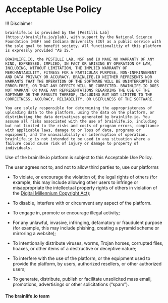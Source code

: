 <style> 
#disqus_thread, #__comments { display: none } 
.md-footer { display: none } /*to better embed in signup page*/
</style>
# Acceptable Use Policy

!!! Disclaimer

    brainlife.io is provided by the [Pestilli Lab](https://brainlife.io/plab), with support by the National Science Foundation (NSF) and Indiana University (IU) as a public service with the sole goal to benefit society. All functionalitiy of this platform is expressly provided "AS IS." 
    
    BRAINLIFE.IO, the PESTILLI LAB, NSF and IU MAKE NO WARRANTY OF ANY KIND, EXPRESSED, IMPLIED, IN FACT OR ARISING BY OPERATION OF LAW, INCLUDING, WITHOUT LIMITATION, THE IMPLIED WARRANTY OF MERCHANTABILITY, FITNESS FOR A PARTICULAR PURPOSE, NON-INFRINGEMENT AND DATA PRIVACY OR ACCURACY. BRAINLIFE.IO NEITHER REPRESENTS NOR WARRANTS THAT THE OPERATION OF THE SOFTWARE WILL BE UNINTERRUPTED OR ERROR-FREE, OR THAT ANY DEFECTS WILL BE CORRECTED. BRAINLIFE.IO DOES NOT WARRANT OR MAKE ANY REPRESENTATIONS REGARDING THE USE OF THE SOFTWARE OR THE RESULTS THEREOF, INCLUDING BUT NOT LIMITED TO THE CORRECTNESS, ACCURACY, RELIABILITY, OR USEFULNESS OF THE SOFTWARE.

    You are solely responsible for determining the appropriateness of uploading data to the platform, using the data on the platform, or distributing the data derivatives generated by brainlife.io. You assume all risks associated with the use of brainlife.io, including but not limited to the risks and costs of program errors, compliance with applicable laws, damage to or loss of data, programs or equipment, and the unavailability or interruption of operation. brainlife.io is not intended to be used in any situation where a failure could cause risk of injury or damage to property of individuals. 

Use of the brainlife.io platform is subject to this Acceptable Use Policy.

The user agrees not to, and not to allow third parties to, use our platforms

* To violate, or encourage the violation of, the legal rights of others (for example, this may include allowing other users to infringe or misappropriate the intellectual property rights of others in violation of the [Digital Millennium Copyright Act](https://www.copyright.gov/legislation/dmca.pdf));

* To disable, interfere with or circumvent any aspect of the platform.

* To engage in, promote or encourage illegal activity;

* For any unlawful, invasive, infringing, defamatory or fraudulent purpose (for example, this may include phishing, creating a pyramid scheme or mirroring a website);

* To intentionally distribute viruses, worms, Trojan horses, corrupted files, hoaxes, or other items of a destructive or deceptive nature;

* To interfere with the use of the platform, or the equipment used to provide the platform, by users, authorized resellers, or other authorized users;

* To generate, distribute, publish or facilitate unsolicited mass email, promotions, advertisings or other solicitations (“spam”).

#### The brainlife.io team
